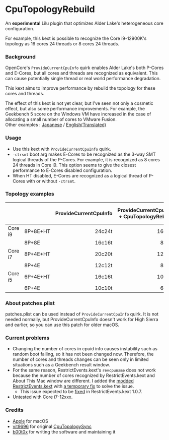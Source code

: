 # CpuTopologyRebuild
An **experimental** Lilu plugin that optimizes Alder Lake's heterogeneous core configuration.

For example, this kext is possible to recognize the Core i9-12900K's topology as 16 cores 24 threads or 8 cores 24 threads.

### Background
OpenCore's `ProvideCurrentCpuInfo` quirk enables Alder Lake's both P-Cores and E-Cores, but all cores and threads are recognized as equivalent. This can cause potentially single thread or real world performance degradation.

This kext aims to improve performance by rebuild the topology for these cores and threads.

The effect of this kext is not yet clear, but I've seen not only a cosmetic effect, but also some performance improvements. For example, the Geekbench 5 score on the Windows VM have increased in the case of allocating a small number of cores to VMware Fusion.  
Other examples : [Japanese](https://github.com/b00t0x/CpuTopologyRebuild/wiki/%E3%83%91%E3%83%95%E3%82%A9%E3%83%BC%E3%83%9E%E3%83%B3%E3%82%B9%E3%81%AB%E9%96%A2%E3%81%99%E3%82%8B%E6%8E%A8%E5%AF%9F) / [English(Translated)](https://github-com.translate.goog/b00t0x/CpuTopologyRebuild/wiki/%E3%83%91%E3%83%95%E3%82%A9%E3%83%BC%E3%83%9E%E3%83%B3%E3%82%B9%E3%81%AB%E9%96%A2%E3%81%99%E3%82%8B%E6%8E%A8%E5%AF%9F?_x_tr_sl=ja&_x_tr_tl=en)

### Usage
* Use this kext with `ProvideCurrentCpuInfo` quirk.
* `-ctrsmt` boot arg makes E-Cores to be recognized as the 3-way SMT logical threads of the P-Cores. For example, it is recognized as 8 cores 24 threads in Core i9. This option seems to give the closest performance to E-Cores disabled configuration.
* When HT disabled, E-Cores are recognized as a logical thread of P-Cores with or without `-ctrsmt`. 

### Topology examples
|||ProvideCurrentCpuInfo|ProvideCurrentCpuInfo<br>+ CpuTopologyRebuild|ProvideCurrentCpuInfo<br>+ CpuTopologyRebuild<br>+ `-ctrsmt`|
|-|:-|-:|-:|-:|
|Core i9|8P+8E+HT|24c24t|16c24t|8c24t|
|       |8P+8E   |16c16t| 8c16t|8c16t|
|Core i7|8P+4E+HT|20c20t|12c20t|8c20t|
|       |8P+4E   |12c12t| 8c12t|8c12t|
|Core i5|6P+4E+HT|16c16t|10c16t|6c16t|
|       |6P+4E   |10c10t| 6c10t|6c10t|

### About patches.plist
patches.plist can be used instead of `ProvideCurrentCpuInfo` quirk. It is not needed normally, but ProvideCurrentCpuInfo doesn't work for High Sierra and earlier, so you can use this patch for older macOS.

### Current problems
* Changing the number of cores in cpuid info causes instability such as random boot failing, so it has not been changed now. Therefore, the number of cores and threads changes can be seen only in limited situations such as a Geekbench result window.
* For the same reason, RestrictEvents.kext's `revcpuname` does not work because the number of cores recognized by RestrictEvents.kext and About This Mac window are different. I added the [modded RestrictEvents.kext](https://github.com/b00t0x/CpuTopologyRebuild/releases/download/1.0.0/RestrictEvents-1.0.6-RELEASE.zip) with [a temporary fix](https://gist.github.com/b00t0x/a13cefd4644e9d6d57908ce3420c3002#file-restrictevents-cpp-diff) to solve the issue.
  * This issue expected to be [fixed](https://github.com/acidanthera/RestrictEvents/pull/6) in RestrictEvents.kext 1.0.7.
* Untested with Core i7-12xxx.

### Credits
- [Apple](https://www.apple.com) for macOS
- [vit9696](https://github.com/vit9696) for original [CpuTopologySync](https://github.com/acidanthera/CpuTopologySync/tree/b2ce2619ea7e58ec4553ed3441aa03af6b771cdf)
- [b00t0x](https://github.com/b00t0x) for writing the software and maintaining it
